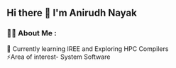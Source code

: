 ## Hi there 👋 I'm Anirudh Nayak
### :man_technologist: About Me :
:seedling: Currently learning IREE and Exploring HPC Compilers<br>
:zap:Area of interest- System Software
